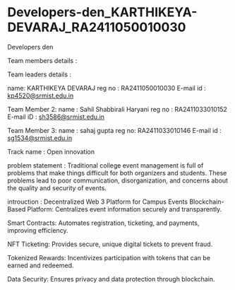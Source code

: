 # Developers-den_KARTHIKEYA-DEVARAJ_RA2411050010030

Developers den

Team members details :

Team leaders details :

name: KARTHIKEYA DEVARAJ
reg no : RA2411050010030
E-mail id : kp4520@srmist.edu.in

Team Member 2:
name : Sahil Shabbirali Haryani
reg no : RA2411033010152
E-mail iD : sh3586@srmist.edu.in

Team Member 3:
name : sahaj gupta 
reg no: RA2411033010146
E-mail id : sg1534@srmist.edu.in

Track name : Open innovation 

problem statement :
Traditional college event management is full of problems that make things difficult for both organizers and students. These problems lead to poor communication, disorganization, and concerns about the quality and security of events.

introuction : 
Decentralized Web 3 Platform for Campus Events
Blockchain-Based Platform: Centralizes event information securely and transparently.

Smart Contracts: Automates registration, ticketing, and payments, improving efficiency.

NFT Ticketing: Provides secure, unique digital tickets to prevent fraud.

Tokenized Rewards: Incentivizes participation with tokens that can be earned and redeemed.

Data Security: Ensures privacy and data protection through blockchain.

